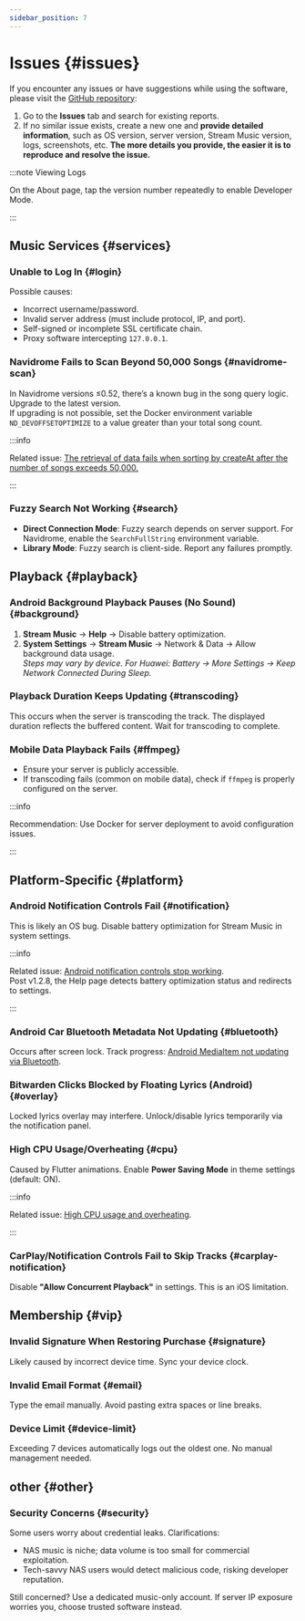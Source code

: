 ```yaml
---
sidebar_position: 7
---
```


# Issues {#issues}

If you encounter any issues or have suggestions while using the software, please visit the [GitHub repository](https://github.com/gitbobobo/StreamMusic):

1. Go to the **Issues** tab and search for existing reports.
2. If no similar issue exists, create a new one and **provide detailed information**, such as OS version, server version, Stream Music version, logs, screenshots, etc. **The more details you provide, the easier it is to reproduce and resolve the issue.**

:::note Viewing Logs

On the About page, tap the version number repeatedly to enable Developer Mode.

:::

## Music Services {#services}

### Unable to Log In {#login}

Possible causes:

- Incorrect username/password.
- Invalid server address (must include protocol, IP, and port).
- Self-signed or incomplete SSL certificate chain.
- Proxy software intercepting `127.0.0.1`.

### Navidrome Fails to Scan Beyond 50,000 Songs {#navidrome-scan}

In Navidrome versions ≤0.52, there’s a known bug in the song query logic. Upgrade to the latest version.  
If upgrading is not possible, set the Docker environment variable `ND_DEVOFFSETOPTIMIZE` to a value greater than your total song count.

:::info

Related issue: [The retrieval of data fails when sorting by createAt after the number of songs exceeds 50,000.](https://github.com/navidrome/navidrome/issues/3006)

:::

### Fuzzy Search Not Working {#search}

- **Direct Connection Mode**: Fuzzy search depends on server support. For Navidrome, enable the `SearchFullString` environment variable.  
- **Library Mode**: Fuzzy search is client-side. Report any failures promptly.

## Playback {#playback}

### Android Background Playback Pauses (No Sound) {#background}

1. **Stream Music** → **Help** → Disable battery optimization.  
2. **System Settings** → **Stream Music** → Network & Data → Allow background data usage.  
   *Steps may vary by device. For Huawei: Battery → More Settings → Keep Network Connected During Sleep.*

### Playback Duration Keeps Updating {#transcoding}

This occurs when the server is transcoding the track. The displayed duration reflects the buffered content. Wait for transcoding to complete.

### Mobile Data Playback Fails {#ffmpeg}

- Ensure your server is publicly accessible.  
- If transcoding fails (common on mobile data), check if `ffmpeg` is properly configured on the server.  

:::info

Recommendation: Use Docker for server deployment to avoid configuration issues.

:::

## Platform-Specific {#platform}

### Android Notification Controls Fail {#notification}

This is likely an OS bug. Disable battery optimization for Stream Music in system settings.  

:::info

Related issue: [Android notification controls stop working](https://github.com/gitbobobo/StreamMusic/issues/145).  
Post v1.2.8, the Help page detects battery optimization status and redirects to settings.

:::

### Android Car Bluetooth Metadata Not Updating {#bluetooth}

Occurs after screen lock. Track progress: [Android MediaItem not updating via Bluetooth](https://github.com/ryanheise/audio_service/issues/908).

### Bitwarden Clicks Blocked by Floating Lyrics (Android) {#overlay}

Locked lyrics overlay may interfere. Unlock/disable lyrics temporarily via the notification panel.

### High CPU Usage/Overheating {#cpu}

Caused by Flutter animations. Enable **Power Saving Mode** in theme settings (default: ON).  

:::info

Related issue: [High CPU usage and overheating](https://github.com/gitbobobo/StreamMusic/issues/60).

:::

### CarPlay/Notification Controls Fail to Skip Tracks {#carplay-notification}

Disable **"Allow Concurrent Playback"** in settings. This is an iOS limitation.

## Membership {#vip}

### Invalid Signature When Restoring Purchase {#signature}

Likely caused by incorrect device time. Sync your device clock.

### Invalid Email Format {#email}

Type the email manually. Avoid pasting extra spaces or line breaks.

### Device Limit {#device-limit}

Exceeding 7 devices automatically logs out the oldest one. No manual management needed.

## other {#other}

### Security Concerns {#security}

Some users worry about credential leaks. Clarifications:  

- NAS music is niche; data volume is too small for commercial exploitation.  
- Tech-savvy NAS users would detect malicious code, risking developer reputation.  

Still concerned? Use a dedicated music-only account. If server IP exposure worries you, choose trusted software instead.